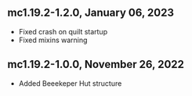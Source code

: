 ## mc1.19.2-1.2.0, January 06, 2023

- Fixed crash on quilt startup
- Fixed mixins warning

## mc1.19.2-1.0.0, November 26, 2022

- Added Beeekeper Hut structure